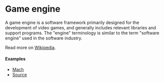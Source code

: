 # Game engine

A game engine is a software framework primarily designed for the development of video games, and generally includes relevant libraries and support programs. The "engine" terminology is similar to the term "software engine" used in the software industry.

Read more on [Wikipedia](https://en.wikipedia.org/wiki/Game_engine).

#### Examples
- [Mach](https://machengine.org)
- [Source](source/index.md)
